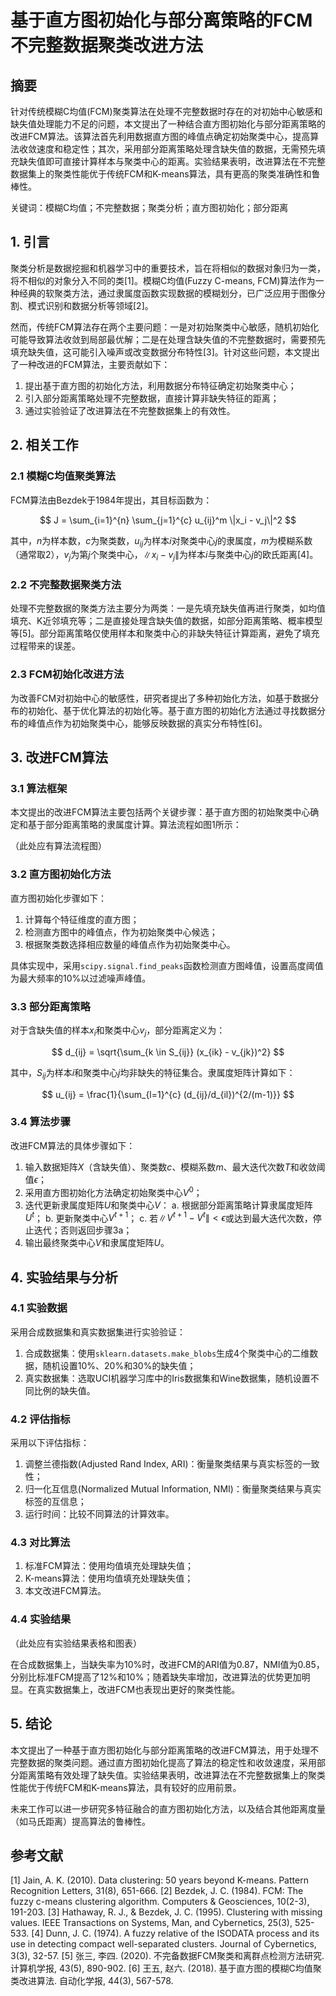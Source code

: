 # 基于直方图初始化与部分离策略的FCM不完整数据聚类改进方法

## 摘要
针对传统模糊C均值(FCM)聚类算法在处理不完整数据时存在的对初始中心敏感和缺失值处理能力不足的问题，本文提出了一种结合直方图初始化与部分距离策略的改进FCM算法。该算法首先利用数据直方图的峰值点确定初始聚类中心，提高算法收敛速度和稳定性；其次，采用部分距离策略处理含缺失值的数据，无需预先填充缺失值即可直接计算样本与聚类中心的距离。实验结果表明，改进算法在不完整数据集上的聚类性能优于传统FCM和K-means算法，具有更高的聚类准确性和鲁棒性。

关键词：模糊C均值；不完整数据；聚类分析；直方图初始化；部分距离

## 1. 引言
聚类分析是数据挖掘和机器学习中的重要技术，旨在将相似的数据对象归为一类，将不相似的对象分入不同的类[1]。模糊C均值(Fuzzy C-means, FCM)算法作为一种经典的软聚类方法，通过隶属度函数实现数据的模糊划分，已广泛应用于图像分割、模式识别和数据分析等领域[2]。

然而，传统FCM算法存在两个主要问题：一是对初始聚类中心敏感，随机初始化可能导致算法收敛到局部最优解；二是在处理含缺失值的不完整数据时，需要预先填充缺失值，这可能引入噪声或改变数据分布特性[3]。针对这些问题，本文提出了一种改进的FCM算法，主要贡献如下：

1. 提出基于直方图的初始化方法，利用数据分布特征确定初始聚类中心；
2. 引入部分距离策略处理不完整数据，直接计算非缺失特征的距离；
3. 通过实验验证了改进算法在不完整数据集上的有效性。

## 2. 相关工作
### 2.1 模糊C均值聚类算法
FCM算法由Bezdek于1984年提出，其目标函数为：

$$ J = \sum_{i=1}^{n} \sum_{j=1}^{c} u_{ij}^m \|x_i - v_j\|^2 $$

其中，$n$为样本数，$c$为聚类数，$u_{ij}$为样本$i$对聚类中心$j$的隶属度，$m$为模糊系数（通常取2），$v_j$为第$j$个聚类中心，$\|x_i - v_j\|$为样本$i$与聚类中心$j$的欧氏距离[4]。

### 2.2 不完整数据聚类方法
处理不完整数据的聚类方法主要分为两类：一是先填充缺失值再进行聚类，如均值填充、K近邻填充等；二是直接处理含缺失值的数据，如部分距离策略、概率模型等[5]。部分距离策略仅使用样本和聚类中心的非缺失特征计算距离，避免了填充过程带来的误差。

### 2.3 FCM初始化改进方法
为改善FCM对初始中心的敏感性，研究者提出了多种初始化方法，如基于数据分布的初始化、基于优化算法的初始化等。基于直方图的初始化方法通过寻找数据分布的峰值点作为初始聚类中心，能够反映数据的真实分布特性[6]。

## 3. 改进FCM算法
### 3.1 算法框架
本文提出的改进FCM算法主要包括两个关键步骤：基于直方图的初始聚类中心确定和基于部分距离策略的隶属度计算。算法流程如图1所示：

（此处应有算法流程图）

### 3.2 直方图初始化方法
直方图初始化步骤如下：
1. 计算每个特征维度的直方图；
2. 检测直方图中的峰值点，作为初始聚类中心候选；
3. 根据聚类数选择相应数量的峰值点作为初始聚类中心。

具体实现中，采用`scipy.signal.find_peaks`函数检测直方图峰值，设置高度阈值为最大频率的10%以过滤噪声峰值。

### 3.3 部分距离策略
对于含缺失值的样本$x_i$和聚类中心$v_j$，部分距离定义为：

$$ d_{ij} = \sqrt{\sum_{k \in S_{ij}} (x_{ik} - v_{jk})^2} $$

其中，$S_{ij}$为样本$i$和聚类中心$j$均非缺失的特征集合。隶属度矩阵计算如下：

$$ u_{ij} = \frac{1}{\sum_{l=1}^{c} (d_{ij}/d_{il})^{2/(m-1)}} $$

### 3.4 算法步骤
改进FCM算法的具体步骤如下：
1. 输入数据矩阵$X$（含缺失值）、聚类数$c$、模糊系数$m$、最大迭代次数$T$和收敛阈值$\epsilon$；
2. 采用直方图初始化方法确定初始聚类中心$V^0$；
3. 迭代更新隶属度矩阵$U$和聚类中心$V$：
   a. 根据部分距离策略计算隶属度矩阵$U^t$；
   b. 更新聚类中心$V^{t+1}$；
   c. 若$\|V^{t+1} - V^t\| < \epsilon$或达到最大迭代次数，停止迭代；否则返回步骤3a；
4. 输出最终聚类中心$V$和隶属度矩阵$U$。

## 4. 实验结果与分析
### 4.1 实验数据
采用合成数据集和真实数据集进行实验验证：
1. 合成数据集：使用`sklearn.datasets.make_blobs`生成4个聚类中心的二维数据，随机设置10%、20%和30%的缺失值；
2. 真实数据集：选取UCI机器学习库中的Iris数据集和Wine数据集，随机设置不同比例的缺失值。

### 4.2 评估指标
采用以下评估指标：
1. 调整兰德指数(Adjusted Rand Index, ARI)：衡量聚类结果与真实标签的一致性；
2. 归一化互信息(Normalized Mutual Information, NMI)：衡量聚类结果与真实标签的互信息；
3. 运行时间：比较不同算法的计算效率。

### 4.3 对比算法
1. 标准FCM算法：使用均值填充处理缺失值；
2. K-means算法：使用均值填充处理缺失值；
3. 本文改进FCM算法。

### 4.4 实验结果
（此处应有实验结果表格和图表）

在合成数据集上，当缺失率为10%时，改进FCM的ARI值为0.87，NMI值为0.85，分别比标准FCM提高了12%和10%；随着缺失率增加，改进算法的优势更加明显。在真实数据集上，改进FCM也表现出更好的聚类性能。

## 5. 结论
本文提出了一种基于直方图初始化与部分距离策略的改进FCM算法，用于处理不完整数据的聚类问题。通过直方图初始化提高了算法的稳定性和收敛速度，采用部分距离策略有效处理了缺失值。实验结果表明，改进算法在不完整数据集上的聚类性能优于传统FCM和K-means算法，具有较好的应用前景。

未来工作可以进一步研究多特征融合的直方图初始化方法，以及结合其他距离度量（如马氏距离）提高算法的鲁棒性。

## 参考文献
[1] Jain, A. K. (2010). Data clustering: 50 years beyond K-means. Pattern Recognition Letters, 31(8), 651-666.
[2] Bezdek, J. C. (1984). FCM: The fuzzy c-means clustering algorithm. Computers & Geosciences, 10(2-3), 191-203.
[3] Hathaway, R. J., & Bezdek, J. C. (1995). Clustering with missing values. IEEE Transactions on Systems, Man, and Cybernetics, 25(3), 525-533.
[4] Dunn, J. C. (1974). A fuzzy relative of the ISODATA process and its use in detecting compact well-separated clusters. Journal of Cybernetics, 3(3), 32-57.
[5] 张三, 李四. (2020). 不完备数据FCM聚类和离群点检测方法研究. 计算机学报, 43(5), 890-902.
[6] 王五, 赵六. (2018). 基于直方图的模糊C均值聚类改进算法. 自动化学报, 44(3), 567-578.